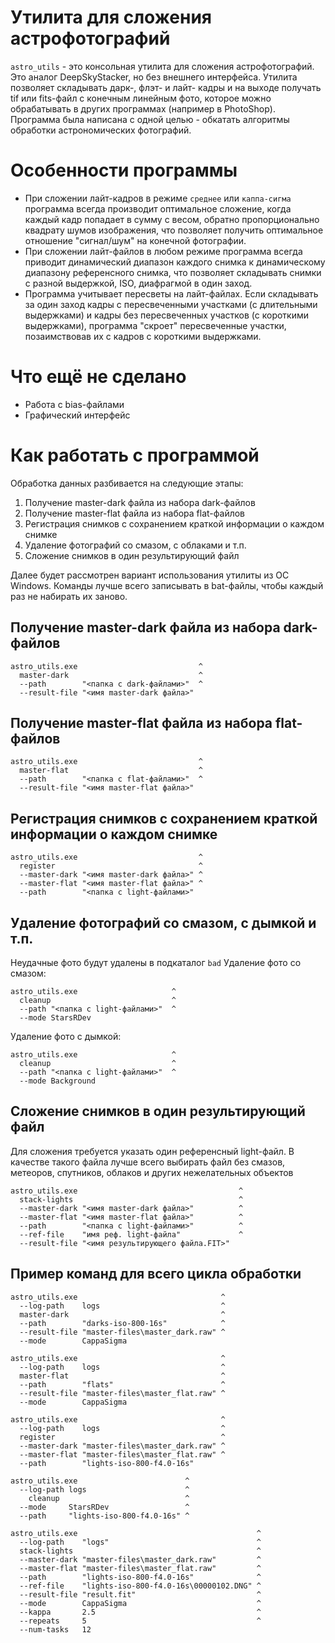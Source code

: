 # Утилита для сложения астрофотографий
`astro_utils` - это консольная утилита для сложения астрофотографий. Это аналог DeepSkyStacker,  но без внешнего интерфейса. Утилита позволяет складывать дарк-, флэт- и лайт- кадры и на выходе получать tif или fits-файл с конечным линейным фото, которое можно обрабатывать в других программах (например в PhotoShop).
Программа была написана с одной целью - обкатать алгоритмы обработки астрономических фотографий.

# Особенности программы
* При сложении лайт-кадров в режиме `среднее` или `каппа-сигма` программа всегда производит оптимальное сложение, когда каждый кадр попадает в сумму с весом, обратно пропорционально квадрату шумов изображения, что позволяет получить оптимальное отношение "сигнал/шум" на конечной фотографии.
* При сложении лайт-файлов в любом режиме программа всегда приводит динамический диапазон каждого снимка к динамическому диапазону референсного снимка, что позволяет складывать снимки с разной выдержкой, ISO, диафрагмой в один заход.
* Программа учитывает пересветы на лайт-файлах. Если складывать за один заход кадры с пересвеченными участками (с длительными выдержками) и кадры без пересвеченных участков (с короткими выдержками), программа "скроет" пересвеченные участки, позаимствовав их с кадров с короткими выдержками.

# Что ещё не сделано
* Работа с bias-файлами
* Графический интерфейс

# Как работать с программой
Обработка данных разбивается на следующие этапы:
1. Получение master-dark файла из набора dark-файлов
2. Получение master-flat файла из набора flat-файлов
3. Регистрация снимков с сохранением краткой информации о каждом снимке
4. Удаление фотографий со смазом, с облаками и т.п.
5. Сложение снимков в один результирующий файл

Далее будет рассмотрен вариант использования утилиты из ОС Windows. Команды лучше всего записывать в bat-файлы, чтобы каждый раз не набирать их заново.

## Получение master-dark файла из набора dark-файлов
```
astro_utils.exe                           ^
  master-dark                             ^
  --path        "<папка с dark-файлами>"  ^
  --result-file "<имя master-dark файла>"
```

## Получение master-flat файла из набора flat-файлов
```
astro_utils.exe                           ^
  master-flat                             ^
  --path        "<папка с flat-файлами>"  ^
  --result-file "<имя master-flat файла>"
```

## Регистрация снимков с сохранением краткой информации о каждом снимке
```
astro_utils.exe                           ^
  register                                ^
  --master-dark "<имя master-dark файла>" ^
  --master-flat "<имя master-flat файла>" ^
  --path        "<папка с light-файлами>"
```

## Удаление фотографий со смазом, с дымкой и т.п.
Неудачные фото будут удалены в подкаталог `bad`
Удаление фото со смазом:
```
astro_utils.exe                     ^
  cleanup                           ^
  --path "<папка с light-файлами>"  ^
  --mode StarsRDev
```
Удаление фото с дымкой:
```
astro_utils.exe                     ^
  cleanup                           ^
  --path "<папка с light-файлами>"  ^
  --mode Background
```

## Сложение снимков в один результирующий файл
Для сложения требуется указать один референсный light-файл. В качестве такого файла лучше всего выбирать файл без смазов, метеоров, спутников, облаков и других нежелательных объектов
```
astro_utils.exe                                    ^
  stack-lights                                     ^
  --master-dark "<имя master-dark файла>"          ^
  --master-flat "<имя master-flat файла>"          ^
  --path        "<папка с light-файлами>"          ^
  --ref-file    "имя реф. light-файла"             ^
  --result-file "<имя результирующего файла.FIT>"
```

## Пример команд для всего цикла обработки
```
astro_utils.exe                                ^
  --log-path    logs                           ^
  master-dark                                  ^
  --path        "darks-iso-800-16s"            ^
  --result-file "master-files\master_dark.raw" ^
  --mode        CappaSigma

astro_utils.exe                                ^
  --log-path    logs                           ^
  master-flat                                  ^
  --path        "flats"                        ^
  --result-file "master-files\master_flat.raw" ^
  --mode        CappaSigma

astro_utils.exe                                ^
  --log-path    logs                           ^
  register                                     ^
  --master-dark "master-files\master_dark.raw" ^
  --master-flat "master-files\master_flat.raw" ^
  --path        "lights-iso-800-f4.0-16s"

astro_utils.exe                        ^
  --log-path logs                      ^
    cleanup                            ^
  --mode     StarsRDev                 ^
  --path     "lights-iso-800-f4.0-16s" ^

astro_utils.exe                                        ^
  --log-path    "logs"                                 ^
  stack-lights                                         ^
  --master-dark "master-files\master_dark.raw"         ^
  --master-flat "master-files\master_flat.raw"         ^
  --path        "lights-iso-800-f4.0-16s"              ^
  --ref-file    "lights-iso-800-f4.0-16s\00000102.DNG" ^
  --result-file "result.fit"                           ^
  --mode        CappaSigma                             ^
  --kappa       2.5                                    ^
  --repeats     5                                      ^
  --num-tasks   12
```
